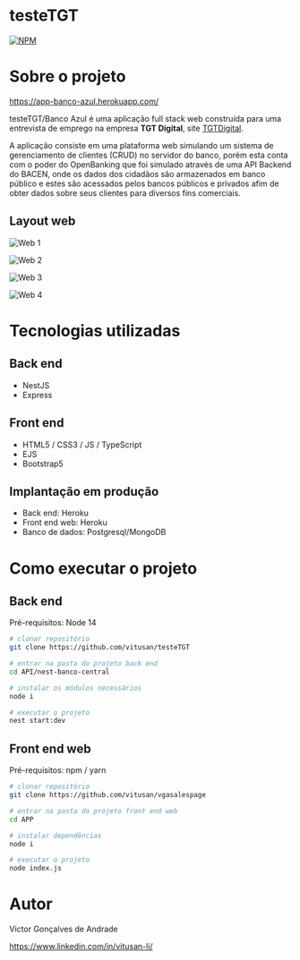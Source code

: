 # testeTGT
[![NPM](https://img.shields.io/npm/l/react)](https://github.com/vitusan/testeTGT/blob/main/LICENSE) 

# Sobre o projeto

https://app-banco-azul.herokuapp.com/

testeTGT/Banco Azul é uma aplicação full stack web construída para uma entrevista de emprego na empresa **TGT Digital**, site [TGTDigital](https://www.tgtdigital.io/#/landing/tgt "Site da TGT Digital").

A aplicação consiste em uma plataforma web simulando um sistema de gerenciamento de clientes (CRUD) no servidor do banco, porém esta conta com o poder do OpenBanking que foi simulado através de uma API Backend do BACEN, onde os dados dos cidadãos são armazenados em banco público e estes são acessados pelos bancos públicos e privados afim de obter dados sobre seus clientes para diversos fins comerciais.

## Layout web
![Web 1](url)

![Web 2](url)

![Web 3](url)

![Web 4](url)

# Tecnologias utilizadas
## Back end
- NestJS
- Express
## Front end
- HTML5 / CSS3 / JS / TypeScript
- EJS
- Bootstrap5
## Implantação em produção
- Back end: Heroku
- Front end web: Heroku
- Banco de dados: Postgresql/MongoDB

# Como executar o projeto

## Back end
Pré-requisitos: Node 14

```bash
# clonar repositório
git clone https://github.com/vitusan/testeTGT

# entrar na pasta do projeto back end
cd API/nest-banco-central

# instalar os módulos necessários
node i

# executar o projeto
nest start:dev
```

## Front end web
Pré-requisitos: npm / yarn

```bash
# clonar repositório
git clone https://github.com/vitusan/vgasalespage

# entrar na pasta do projeto front end web
cd APP

# instalar dependências
node i

# executar o projeto
node index.js
```

# Autor

Victor Gonçalves de Andrade

https://www.linkedin.com/in/vitusan-li/